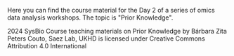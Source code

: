 Here you can find the course material for the Day 2 of a series of omics data analysis workshops. The topic is "Prior Knowledge". 

2024 SysBio Course teaching materials on Prior Knowledge by Bárbara Zita Peters Couto, Saez Lab, UKHD is licensed under Creative Commons Attribution 4.0 International 
